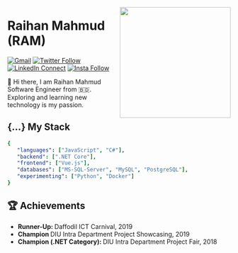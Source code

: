 <a target="_blank" href="https://raihanm95.github.io"><img width="250" align="right" src="https://media.giphy.com/media/KzKDpvEtLcQeh6gC9z/giphy.gif"></a>

# Raihan Mahmud (RAM)

[![Gmail](https://img.shields.io/badge/%20-Send%20Mail-black?color=14171A&labelColor=ef5350&logo=gmail&logoColor=ffffff)](mailto:raihanmahmud.swe@gmail.com?subject=From%20GitHub&cc=mahmudrony95@gmail.com&body=Hi,%20there.%20Found%20you%20from%20GitHub.)
[![Twitter Follow](https://img.shields.io/badge/dynamic/json.svg?color=14171A&labelColor=49b3e3&logo=twitter&logoColor=ffffff&label=&query=%24[0].followers_count&url=https%3A%2F%2Fcdn.syndication.twimg.com%2Fwidgets%2Ffollowbutton%2Finfo.json%3Fscreen_names%3DraihanM95&suffix=%20Followers)](https://twitter.com/raihanM95)
[![LinkedIn Connect](https://img.shields.io/badge/%20-Connect-black?color=14171A&labelColor=0e76a8&logo=linkedin&logoColor=ffffff)](https://www.linkedin.com/in/raihanm95)
[![Insta Follow](https://img.shields.io/badge/%20-Follow-black?color=14171A&labelColor=d81b60&logo=instagram&logoColor=ffffff)](https://www.instagram.com/raihanm95)

:wave: Hi there, I am Raihan Mahmud <br/>Software Engineer from :bangladesh:. Exploring and learning new technology is my passion.

## {...} My Stack
```yml
{
   "languages": ["JavaScript", "C#"],
   "backend": [".NET Core"],
   "frontend": ["Vue.js"],
   "databases": ["MS-SQL-Server", "MySQL", "PostgreSQL"],
   "experimenting": ["Python", "Docker"]
}
```

## :trophy: Achievements

<ul>
   <li>
      <b>Runner-Up: </b> Daffodil ICT Carnival, 2019
   </li>
   <li>
      <b>Champion </b> DIU Intra Department Project Showcasing, 2019
   </li>
   <li>
      <b>Champion (.NET Category): </b> DIU Intra Department Project Fair, 2018
   </li>
</ul>

